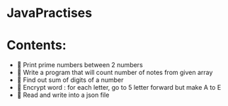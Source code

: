 # JavaPractises

# Contents: 
- 🔭 Print prime numbers between 2 numbers
- 🔭 Write a program that will count number of notes from given array
- 🔭 Find out sum of digits of a number
- 🔭 Encrypt word : for each letter, go to 5 letter forward but make A to E
- 🔭 Read and write into a json file
